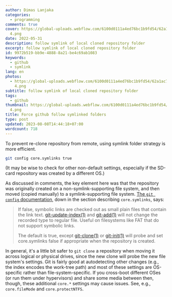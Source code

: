 ```yaml
---
author: Dimas Lanjaka
categories:
  - programming
comments: true
cover: https://global-uploads.webflow.com/6100d0111a4ed76bc1b9fd54/62a1ac70484ab90ae870152b_github
  4.png
date: 2022-05-31
description: follow symlink of local cloned repository folder
excerpt: follow symlink of local cloned repository folder
id: 9972b519-bb9e-4888-8a21-be4c69ab1083
keywords:
  - github
  - symlink
lang: en
photos:
  - https://global-uploads.webflow.com/6100d0111a4ed76bc1b9fd54/62a1ac70484ab90ae870152b_github
    4.png
subtitle: follow symlink of local cloned repository folder
tags:
  - github
thumbnail: https://global-uploads.webflow.com/6100d0111a4ed76bc1b9fd54/62a1ac70484ab90ae870152b_github
  4.png
title: Force github follow symlinked folders
type: post
updated: 2023-08-08T14:44:18+07:00
wordcount: 718
---
```


To prevent re-clone repository from remote, using symlink folder strategy is more efficient.

```bash
git config core.symlinks true
```

(It may be wise to check for other non-default settings, especially if the SD-card repository was created by a different OS.)

As discussed in comments, the key element here was that the repository was originally created on a non-symlink-supporting file system, and then moved (copied manually) to a symlink-supporting file system. [The `git config` documentation](https://www.kernel.org/pub/software/scm/git/docs/git-config.html), down in the section describing `core.symlinks`, says:

> If false, symbolic links are checked out as small plain files that contain the link text. [git-update-index(1)](https://www.kernel.org/pub/software/scm/git/docs/git-update-index.html) and [git-add(1)](https://www.kernel.org/pub/software/scm/git/docs/git-add.html) will not change the recorded type to regular file. Useful on filesystems like FAT that do not support symbolic links.
>
> The default is true, except [git-clone(1)](https://www.kernel.org/pub/software/scm/git/docs/git-clone.html) or [git-init(1)](https://www.kernel.org/pub/software/scm/git/docs/git-init.html) will probe and set core.symlinks false if appropriate when the repository is created.

In general, it's a little bit safer to `git clone` a repository when moving it across logical or physical drives, since the new clone will probe the new file system's settings. Git is fairly good at autodetecting other changes (e.g., the index encodes the work-tree path) and most of these settings are OS-specific rather than file-system-specific. If you cross-boot different OSes (or run them under hypervisors) and share some media between then, though, these additional `core.*` settings may cause issues. See, e.g., `core.fileMode` and `core.protectNTFS`.
